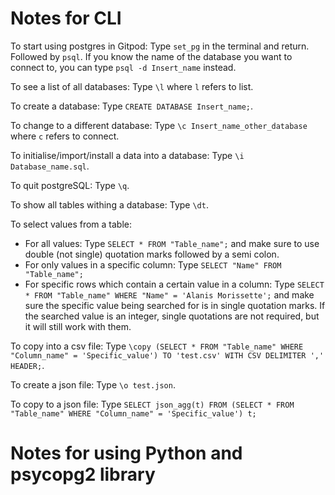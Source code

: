 # Notes for CLI

To start using postgres in Gitpod:
Type `set_pg` in the terminal and return. Followed by `psql`. If you know the name of the database you want to connect to, you can type `psql -d Insert_name` instead.

To see a list of all databases:
Type `\l` where `l` refers to list.

To create a database:
Type `CREATE DATABASE Insert_name;`.

To change to a different database:
Type `\c Insert_name_other_database` where `c` refers to connect.

To initialise/import/install a data into a database:
Type `\i Database_name.sql`.

To quit postgreSQL:
Type `\q`.

To show all tables withing a database:
Type `\dt`.

To select values from a table:
* For all values: Type `SELECT * FROM "Table_name";` and make sure to use double (not single) quotation marks followed by a semi colon.
* For only values in a specific column: Type `SELECT "Name" FROM "Table_name";`
* For specific rows which contain a certain value in a column: Type `SELECT * FROM "Table_name" WHERE "Name" = 'Alanis Morissette';` and make sure the specific value being searched for is in single quotation marks. If the searched value is an integer, single quotations are not required, but it will still work with them.

To copy into a csv file:
Type `\copy (SELECT * FROM "Table_name" WHERE "Column_name" = 'Specific_value') TO 'test.csv' WITH CSV DELIMITER ',' HEADER;`.

To create a json file:
Type `\o test.json`.

To copy to a json file:
Type `SELECT json_agg(t) FROM (SELECT * FROM "Table_name" WHERE "Column_name" = 'Specific_value') t;`

# Notes for using Python and psycopg2 library

